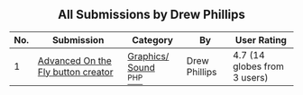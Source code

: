 ﻿<div align="center">

## All Submissions by Drew Phillips

</div>

No.  | Submission | Category | By   | User Rating
---- | ---------- | -------- | ---- | -----------
1 | [Advanced On the Fly button creator<br />](https://github.com/Planet-Source-Code/drew-phillips-advanced-on-the-fly-button-creator__8-1080) | [Graphics/ Sound<br /><sup>PHP</sup>](../ByCategory/graphics-sound__8-15.md) | Drew Phillips | 4.7 (14 globes from 3 users)
